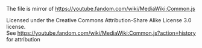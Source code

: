 The file is mirror of https://youtube.fandom.com/wiki/MediaWiki:Common.js

Licensed under the Creative Commons Attribution-Share Alike License 3.0 license.                  
See https://youtube.fandom.com/wiki/MediaWiki:Common.js?action=history for attribution
